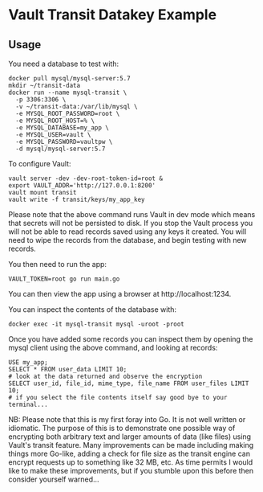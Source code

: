 # Vault Transit Datakey Example


## Usage

You need a database to test with:

```
docker pull mysql/mysql-server:5.7
mkdir ~/transit-data
docker run --name mysql-transit \
  -p 3306:3306 \
  -v ~/transit-data:/var/lib/mysql \
  -e MYSQL_ROOT_PASSWORD=root \
  -e MYSQL_ROOT_HOST=% \
  -e MYSQL_DATABASE=my_app \
  -e MYSQL_USER=vault \
  -e MYSQL_PASSWORD=vaultpw \
  -d mysql/mysql-server:5.7
```

To configure Vault:

```
vault server -dev -dev-root-token-id=root &
export VAULT_ADDR='http://127.0.0.1:8200'
vault mount transit
vault write -f transit/keys/my_app_key
```

Please note that the above command runs Vault in dev mode which means that secrets will not be persisted to disk.  If you stop the Vault process you will not be able to read records saved using any keys it created.  You will need to wipe the records from the database, and begin testing with new records.  

You then need to run the app:

```
VAULT_TOKEN=root go run main.go
```

You can then view the app using a browser at http://localhost:1234.

You can inspect the contents of the database with:
```
docker exec -it mysql-transit mysql -uroot -proot
```

Once you have added some records you can inspect them by opening the mysql client using the above command, and looking at records:

```
USE my_app;
SELECT * FROM user_data LIMIT 10;
# look at the data returned and observe the encryption
SELECT user_id, file_id, mime_type, file_name FROM user_files LIMIT 10;
# if you select the file contents itself say good bye to your terminal... 
```

NB:
Please note that this is my first foray into Go.  It is not well written or idiomatic.  The purpose of this is to demonstrate one possible way of encrypting both arbitrary text and larger amounts of data (like files) using Vault's transit feature.  Many improvements can be made including making things more Go-like, adding a check for file size as the transit engine can encrypt requests up to something like 32 MB, etc.  As time permits I would like to make these improvements, but if you stumble upon this before then consider yourself warned...
